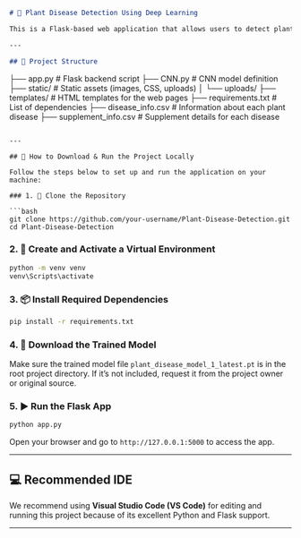 
```markdown
# 🌱 Plant Disease Detection Using Deep Learning

This is a Flask-based web application that allows users to detect plant diseases by uploading an image of a leaf. It uses a Convolutional Neural Network (CNN) model to predict the disease and provides useful prevention steps and supplement suggestions.

---

## 📁 Project Structure

```

├── app.py                        # Flask backend script
├── CNN.py                        # CNN model definition
├── static/                       # Static assets (images, CSS, uploads)
│   └── uploads/
├── templates/                    # HTML templates for the web pages
├── requirements.txt              # List of dependencies
├── disease\_info.csv              # Information about each plant disease
├── supplement\_info.csv           # Supplement details for each disease

````

---

## 🚀 How to Download & Run the Project Locally

Follow the steps below to set up and run the application on your machine:

### 1. 🔄 Clone the Repository

```bash
git clone https://github.com/your-username/Plant-Disease-Detection.git
cd Plant-Disease-Detection
````

### 2. 🐍 Create and Activate a Virtual Environment



```bash
python -m venv venv
venv\Scripts\activate
```

### 3. 📦 Install Required Dependencies

```bash
pip install -r requirements.txt
```

### 4. 🧠 Download the Trained Model

Make sure the trained model file `plant_disease_model_1_latest.pt` is in the root project directory. If it’s not included, request it from the project owner or original source.

### 5. ▶️ Run the Flask App

```bash
python app.py
```

Open your browser and go to `http://127.0.0.1:5000` to access the app.

---

## 💻 Recommended IDE

We recommend using **Visual Studio Code (VS Code)** for editing and running this project because of its excellent Python and Flask support.

---


